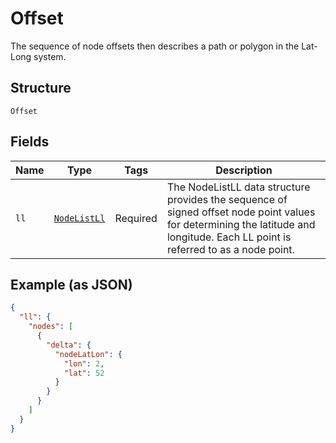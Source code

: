 
# Offset

The sequence of node offsets then describes a path or polygon in the Lat-Long system.

## Structure

`Offset`

## Fields

| Name | Type | Tags | Description |
|  --- | --- | --- | --- |
| `ll` | [`NodeListLl`](../../doc/models/node-list-ll.md) | Required | The NodeListLL data structure provides the sequence of signed offset node point values for determining the latitude and longitude. Each LL point is referred to as a node point. |

## Example (as JSON)

```json
{
  "ll": {
    "nodes": [
      {
        "delta": {
          "nodeLatLon": {
            "lon": 2,
            "lat": 52
          }
        }
      }
    ]
  }
}
```

